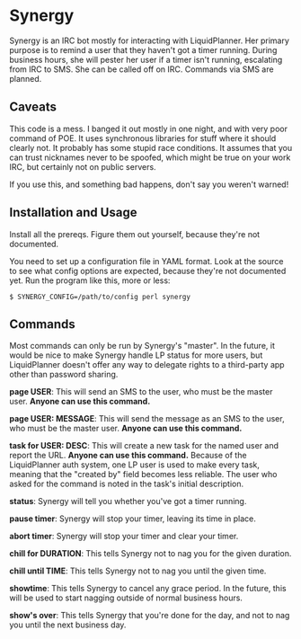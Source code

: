 # Synergy

Synergy is an IRC bot mostly for interacting with LiquidPlanner.  Her primary
purpose is to remind a user that they haven't got a timer running.  During
business hours, she will pester her user if a timer isn't running, escalating
from IRC to SMS.  She can be called off on IRC.  Commands via SMS are planned.

## Caveats

This code is a mess.  I banged it out mostly in one night, and with very poor
command of POE.  It uses synchronous libraries for stuff where it should
clearly not.  It probably has some stupid race conditions.  It assumes that you
can trust nicknames never to be spoofed, which might be true on your work IRC,
but certainly not on public servers.

If you use this, and something bad happens, don't say you weren't warned!

## Installation and Usage

Install all the prereqs.  Figure them out yourself, because they're not
documented.

You need to set up a configuration file in YAML format.  Look at the source to
see what config options are expected, because they're not documented yet.  Run
the program like this, more or less:

    $ SYNERGY_CONFIG=/path/to/config perl synergy

## Commands

Most commands can only be run by Synergy's "master".  In the future, it would
be nice to make Synergy handle LP status for more users, but LiquidPlanner
doesn't offer any way to delegate rights to a third-party app other than
password sharing.

**page USER**: This will send an SMS to the user, who must be the master user.
**Anyone can use this command.**

**page USER: MESSAGE**: This will send the message as an SMS to the user, who
must be the master user.  **Anyone can use this command.**

**task for USER: DESC**: This will create a new task for the named user and
report the URL.  **Anyone can use this command.**  Because of the LiquidPlanner
auth system, one LP user is used to make every task, meaning that the "created
by" field becomes less reliable.  The user who asked for the command is noted
in the task's initial description.

**status**: Synergy will tell you whether you've got a timer running.

**pause timer**:  Synergy will stop your timer, leaving its time in place.

**abort timer**:  Synergy will stop your timer and clear your timer.

**chill for DURATION**:  This tells Synergy not to nag you for the given
duration.

**chill until TIME**:  This tells Synergy not to nag you until the given time.

**showtime**: This tells Synergy to cancel any grace period.  In the future,
this will be used to start nagging outside of normal business hours.

**show's over**: This tells Synergy that you're done for the day, and not to
nag you until the next business day.


